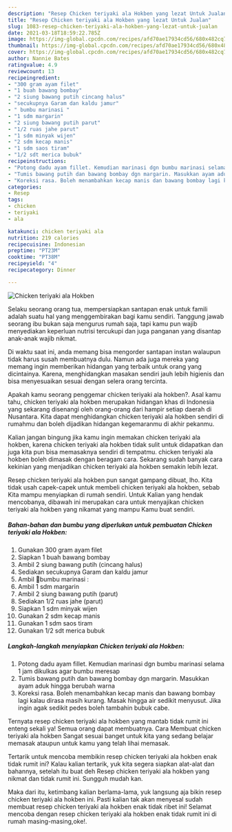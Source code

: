 ```yaml
---
description: "Resep Chicken teriyaki ala Hokben yang lezat Untuk Jualan"
title: "Resep Chicken teriyaki ala Hokben yang lezat Untuk Jualan"
slug: 1083-resep-chicken-teriyaki-ala-hokben-yang-lezat-untuk-jualan
date: 2021-03-18T18:59:22.785Z
image: https://img-global.cpcdn.com/recipes/afd70ae17934cd56/680x482cq70/chicken-teriyaki-ala-hokben-foto-resep-utama.jpg
thumbnail: https://img-global.cpcdn.com/recipes/afd70ae17934cd56/680x482cq70/chicken-teriyaki-ala-hokben-foto-resep-utama.jpg
cover: https://img-global.cpcdn.com/recipes/afd70ae17934cd56/680x482cq70/chicken-teriyaki-ala-hokben-foto-resep-utama.jpg
author: Nannie Bates
ratingvalue: 4.9
reviewcount: 13
recipeingredient:
- "300 gram ayam filet"
- "1 buah bawang bombay"
- "2 siung bawang putih cincang halus"
- "secukupnya Garam dan kaldu jamur"
- " bumbu marinasi "
- "1 sdm margarin"
- "2 siung bawang putih parut"
- "1/2 ruas jahe parut"
- "1 sdm minyak wijen"
- "2 sdm kecap manis"
- "1 sdm saos tiram"
- "1/2 sdt merica bubuk"
recipeinstructions:
- "Potong dadu ayam fillet. Kemudian marinasi dgn bumbu marinasi selama 1 jam dikulkas agar bumbu meresap"
- "Tumis bawang putih dan bawang bombay dgn margarin. Masukkan ayam aduk hingga berubah warna"
- "Koreksi rasa. Boleh menambahkan kecap manis dan bawang bombay lagi kalau dirasa masih kurang. Masak hingga air sedikit menyusut. Jika ingin agak sedikit pedes boleh tambahin bubuk cabe."
categories:
- Resep
tags:
- chicken
- teriyaki
- ala

katakunci: chicken teriyaki ala 
nutrition: 219 calories
recipecuisine: Indonesian
preptime: "PT23M"
cooktime: "PT38M"
recipeyield: "4"
recipecategory: Dinner

---
```



![Chicken teriyaki ala Hokben](https://img-global.cpcdn.com/recipes/afd70ae17934cd56/680x482cq70/chicken-teriyaki-ala-hokben-foto-resep-utama.jpg)

Selaku seorang orang tua, mempersiapkan santapan enak untuk famili adalah suatu hal yang menggembirakan bagi kamu sendiri. Tanggung jawab seorang ibu bukan saja mengurus rumah saja, tapi kamu pun wajib menyediakan keperluan nutrisi tercukupi dan juga panganan yang disantap anak-anak wajib nikmat.

Di waktu  saat ini, anda memang bisa mengorder santapan instan walaupun tidak harus susah membuatnya dulu. Namun ada juga mereka yang memang ingin memberikan hidangan yang terbaik untuk orang yang dicintainya. Karena, menghidangkan masakan sendiri jauh lebih higienis dan bisa menyesuaikan sesuai dengan selera orang tercinta. 



Apakah kamu seorang penggemar chicken teriyaki ala hokben?. Asal kamu tahu, chicken teriyaki ala hokben merupakan hidangan khas di Indonesia yang sekarang disenangi oleh orang-orang dari hampir setiap daerah di Nusantara. Kita dapat menghidangkan chicken teriyaki ala hokben sendiri di rumahmu dan boleh dijadikan hidangan kegemaranmu di akhir pekanmu.

Kalian jangan bingung jika kamu ingin memakan chicken teriyaki ala hokben, karena chicken teriyaki ala hokben tidak sulit untuk didapatkan dan juga kita pun bisa memasaknya sendiri di tempatmu. chicken teriyaki ala hokben boleh dimasak dengan beragam cara. Sekarang sudah banyak cara kekinian yang menjadikan chicken teriyaki ala hokben semakin lebih lezat.

Resep chicken teriyaki ala hokben pun sangat gampang dibuat, lho. Kita tidak usah capek-capek untuk membeli chicken teriyaki ala hokben, sebab Kita mampu menyiapkan di rumah sendiri. Untuk Kalian yang hendak mencobanya, dibawah ini merupakan cara untuk menyajikan chicken teriyaki ala hokben yang nikamat yang mampu Kamu buat sendiri.

<!--inarticleads1-->

##### Bahan-bahan dan bumbu yang diperlukan untuk pembuatan Chicken teriyaki ala Hokben:

1. Gunakan 300 gram ayam filet
1. Siapkan 1 buah bawang bombay
1. Ambil 2 siung bawang putih (cincang halus)
1. Sediakan secukupnya Garam dan kaldu jamur
1. Ambil  🌻bumbu marinasi :
1. Ambil 1 sdm margarin
1. Ambil 2 siung bawang putih (parut)
1. Sediakan 1/2 ruas jahe (parut)
1. Siapkan 1 sdm minyak wijen
1. Gunakan 2 sdm kecap manis
1. Gunakan 1 sdm saos tiram
1. Gunakan 1/2 sdt merica bubuk




<!--inarticleads2-->

##### Langkah-langkah menyiapkan Chicken teriyaki ala Hokben:

1. Potong dadu ayam fillet. Kemudian marinasi dgn bumbu marinasi selama 1 jam dikulkas agar bumbu meresap
1. Tumis bawang putih dan bawang bombay dgn margarin. Masukkan ayam aduk hingga berubah warna
1. Koreksi rasa. Boleh menambahkan kecap manis dan bawang bombay lagi kalau dirasa masih kurang. Masak hingga air sedikit menyusut. Jika ingin agak sedikit pedes boleh tambahin bubuk cabe.




Ternyata resep chicken teriyaki ala hokben yang mantab tidak rumit ini enteng sekali ya! Semua orang dapat membuatnya. Cara Membuat chicken teriyaki ala hokben Sangat sesuai banget untuk kita yang sedang belajar memasak ataupun untuk kamu yang telah lihai memasak.

Tertarik untuk mencoba membikin resep chicken teriyaki ala hokben enak tidak rumit ini? Kalau kalian tertarik, yuk kita segera siapkan alat-alat dan bahannya, setelah itu buat deh Resep chicken teriyaki ala hokben yang nikmat dan tidak rumit ini. Sungguh mudah kan. 

Maka dari itu, ketimbang kalian berlama-lama, yuk langsung aja bikin resep chicken teriyaki ala hokben ini. Pasti kalian tak akan menyesal sudah membuat resep chicken teriyaki ala hokben enak tidak ribet ini! Selamat mencoba dengan resep chicken teriyaki ala hokben enak tidak rumit ini di rumah masing-masing,oke!.

